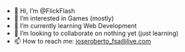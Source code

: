 - 👋 Hi, I’m @FlickFlash
- 👀 I’m interested in Games (mostly)
- 🌱 I’m currently learning Web Development
- 💞️ I’m looking to collaborate on nothing yet (just learning)
- 📫 How to reach me: joseroberto_fsa@live.com

<!---
FlickFlash/FlickFlash is a ✨ special ✨ repository because its `README.md` (this file) appears on your GitHub profile.
You can click the Preview link to take a look at your changes.
--->

